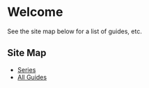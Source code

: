 # Welcome

See the site map below for a list of guides, etc.

## Site Map

- [Series](?series)
- [All Guides](?guides)

